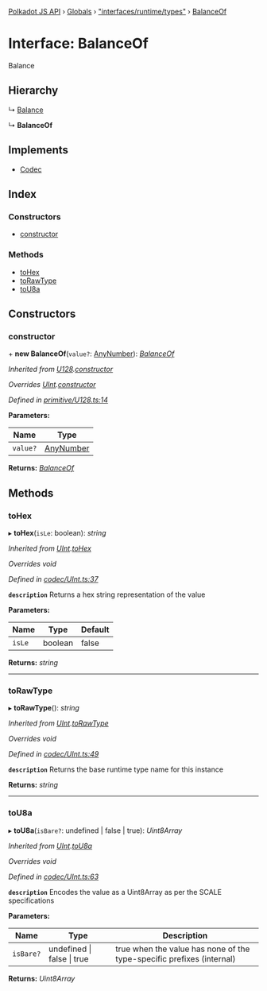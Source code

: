 [Polkadot JS API](../README.md) › [Globals](../globals.md) › ["interfaces/runtime/types"](../modules/_interfaces_runtime_types_.md) › [BalanceOf](_interfaces_runtime_types_.balanceof.md)

# Interface: BalanceOf

Balance

## Hierarchy

  ↳ [Balance](_interfaces_runtime_types_.balance.md)

  ↳ **BalanceOf**

## Implements

* [Codec](_types_.codec.md)

## Index

### Constructors

* [constructor](_interfaces_runtime_types_.balanceof.md#constructor)

### Methods

* [toHex](_interfaces_runtime_types_.balanceof.md#tohex)
* [toRawType](_interfaces_runtime_types_.balanceof.md#torawtype)
* [toU8a](_interfaces_runtime_types_.balanceof.md#tou8a)

## Constructors

###  constructor

\+ **new BalanceOf**(`value?`: [AnyNumber](../modules/_types_.md#anynumber)): *[BalanceOf](_interfaces_runtime_types_.balanceof.md)*

*Inherited from [U128](../classes/_primitive_u128_.u128.md).[constructor](../classes/_primitive_u128_.u128.md#constructor)*

*Overrides [UInt](../classes/_codec_uint_.uint.md).[constructor](../classes/_codec_uint_.uint.md#constructor)*

*Defined in [primitive/U128.ts:14](https://github.com/polkadot-js/api/blob/db3cb47d05/packages/types/src/primitive/U128.ts#L14)*

**Parameters:**

Name | Type |
------ | ------ |
`value?` | [AnyNumber](../modules/_types_.md#anynumber) |

**Returns:** *[BalanceOf](_interfaces_runtime_types_.balanceof.md)*

## Methods

###  toHex

▸ **toHex**(`isLe`: boolean): *string*

*Inherited from [UInt](../classes/_codec_uint_.uint.md).[toHex](../classes/_codec_uint_.uint.md#tohex)*

*Overrides void*

*Defined in [codec/UInt.ts:37](https://github.com/polkadot-js/api/blob/db3cb47d05/packages/types/src/codec/UInt.ts#L37)*

**`description`** Returns a hex string representation of the value

**Parameters:**

Name | Type | Default |
------ | ------ | ------ |
`isLe` | boolean | false |

**Returns:** *string*

___

###  toRawType

▸ **toRawType**(): *string*

*Inherited from [UInt](../classes/_codec_uint_.uint.md).[toRawType](../classes/_codec_uint_.uint.md#torawtype)*

*Overrides void*

*Defined in [codec/UInt.ts:49](https://github.com/polkadot-js/api/blob/db3cb47d05/packages/types/src/codec/UInt.ts#L49)*

**`description`** Returns the base runtime type name for this instance

**Returns:** *string*

___

###  toU8a

▸ **toU8a**(`isBare?`: undefined | false | true): *Uint8Array*

*Inherited from [UInt](../classes/_codec_uint_.uint.md).[toU8a](../classes/_codec_uint_.uint.md#tou8a)*

*Overrides void*

*Defined in [codec/UInt.ts:63](https://github.com/polkadot-js/api/blob/db3cb47d05/packages/types/src/codec/UInt.ts#L63)*

**`description`** Encodes the value as a Uint8Array as per the SCALE specifications

**Parameters:**

Name | Type | Description |
------ | ------ | ------ |
`isBare?` | undefined &#124; false &#124; true | true when the value has none of the type-specific prefixes (internal)  |

**Returns:** *Uint8Array*
